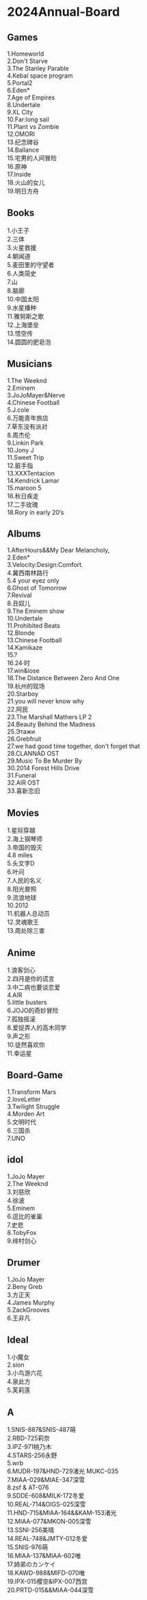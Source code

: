 # 2024Annual-Board

## Games
1.Homeworld  
2.Don't Starve  
3.The Stanley Parable  
4.Kebal space program  
5.Portal2  
6.Eden*  
7.Age of Empires  
8.Undertale  
9.XL City  
10.Far:long sail  
11.Plant vs Zombie  
12.OMORI  
13.纪念碑谷  
14.Ballance  
15.宅男的人间冒险  
16.原神  
17.Inside  
18.火山的女儿  
19.明日方舟  

## Books
1.小王子  
2.三体  
3.火星救援  
4.朝闻道  
5.麦田里的守望者  
6.人类简史  
7.山  
8.脑廊  
10.中国太阳   
9.水星播种  
11.雅努斯之歌  
12.上海堡垒  
13.悟空传   
14.圆圆的肥皂泡  
 
## Musicians
1.The Weeknd  
2.Eminem  
3.JoJoMayer&Nerve                   
4.Chinese Football  
5.J.cole   
6.万能青年旅店  
7.草东没有派对  
8.周杰伦  
9.Linkin Park  
10.Jony J  
11.Sweet Trip  
12.脏手指  
13.XXXTentacion  
14.Kendrick Lamar  
15.maroon 5  
16.秋日疾走  
17.二手玫瑰  
18.Rory in early 20‘s   


## Albums
1.AfterHours&&My Dear Melancholy,   
2.Eden*    
3.Velocity:Design:Comfort.  
4.冀西南林路行  
5.4 your eyez only   
6.Ghost of Tomorrow   
7.Revival   
8.丑奴儿  
9.The Eminem show  
10.Undertale  
11.Prohibited Beats  
12.Blonde  
13.Chinese Football  
14.Kamikaze  
15.?  
16.24·时  
17.win&lose  
18.The Distance Between Zero And One  
19.杭州的现场  
20.Starboy  
21.you will never know why  
22.阿民  
23.The Marshall Mathers LP 2  
24.Beauty Behind the Madness  
25.Этажи  
26.Grebfruit  
27.we had good time together, don't forget that  
28.CLANNAD OST   
29.Music To Be Murder By  
30.2014 Forest Hills Drive  
31.Funeral  
32.AIR OST  
33.喜新恋旧  

## Movies
1.星际穿越  
2.海上钢琴师  
3.帝国的毁灭  
4.8 miles  
5.头文字D  
6.叶问  
7.人民的名义  
8.阳光普照  
9.流浪地球  
10.2012  
11.机器人总动员  
12.灵魂歌王  
13.周处除三害  

## Anime 
1.浪客剑心   
2.四月是你的谎言    
3.中二病也要谈恋爱  
4.AIR  
5.little busters  
6.JOJO的奇妙冒险  
7.孤独摇滚  
8.爱捉弄人的高木同学  
9.声之形  
10.徒然喜欢你  
11.幸运星  

## Board-Game
1.Transform Mars  
2.loveLetter  
3.Twilight Struggle  
4.Morden Art  
5.文明时代  
6.三国杀  
7.UNO  

## idol
1.JoJo Mayer  
2.The Weeknd  
3.刘慈欣  
4.徐波  
5.Eminem  
6.逗比的雀巢  
7.史悲  
8.TobyFox  
9.绯村剑心  

## Drumer
1.JoJo Mayer  
2.Beny Greb  
3.方正天  
4.James Murphy  
5.ZackGrooves  
6.王非凡  

## Ideal
1.小魔女   
2.sion  
3.小鸟游六花    
4.泉此方  
5.芙莉莲  

## A
1.SNIS-887&SNIS-487萌  
2.RBD-725莉奈  
3.IPZ-971桃乃木  
4.STARS-256永野    
5.wrb  
6.MUDR-197&HND-729渚光  MUKC-035  
7.MIAA-029&MIAE-347深雪  
8.zsf & AT-076  
9.SDDE-608&MILK-172冬爱   
10.REAL-714&OIGS-025深雪    
11.HND-715&MIAA-164&&KAM-153渚光  
12.MIAA-077&MKON-005深雪  
13.SSNI-256美晴  
14.REAL-748&JMTY-012冬爱  
15.SNIS-976萌  
16.MIAA-137&MIAA-602唯  
17.姉弟のカンケイ  
18.KAWD-988&MIFD-070唯  
19.IPX-015樱空&IPX-007西宫    
20.PRTD-015&&MIAA-044深雪  

